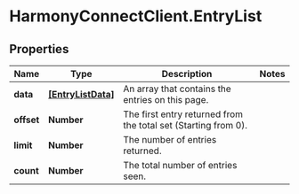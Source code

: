 # HarmonyConnectClient.EntryList

## Properties
Name | Type | Description | Notes
------------ | ------------- | ------------- | -------------
**data** | [**[EntryListData]**](EntryListData.md) | An array that contains the entries on this page. | 
**offset** | **Number** | The first entry returned from the total set (Starting from 0). | 
**limit** | **Number** | The number of entries returned. | 
**count** | **Number** | The total number of entries seen. | 


